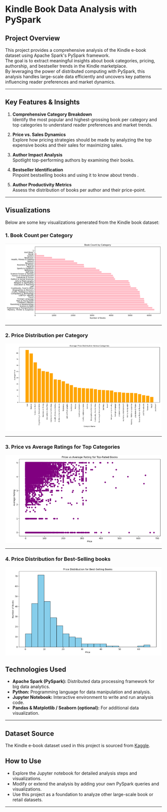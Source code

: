 # Kindle Book Data Analysis with PySpark

##  Project Overview  
This project provides a comprehensive analysis of the Kindle e-book dataset using Apache Spark's PySpark framework.  
The goal is to extract meaningful insights about book categories, pricing, authorship, and bestseller trends in the Kindle marketplace.  
By leveraging the power of distributed computing with PySpark, this analysis handles large-scale data efficiently and uncovers key patterns influencing reader preferences and market dynamics.

---

##  Key Features & Insights

1. **Comprehensive Category Breakdown**  
   Identify the most popular and highest-grossing book per category and top categories to understand reader preferences and market trends.

2. **Price vs. Sales Dynamics**  
   Explore how pricing strategies should be made by analyzing the top expensive books and their sales for maximizing sales.

3. **Author Impact Analysis**  
   Spotlight top-performing authors by examining their books.

4. **Bestseller Identification**  
   Pinpoint bestselling books and using it to know about trends .

5. **Author Productivity Metrics**  
   Assess the distribution of books per author and their price-point.
---
##  Visualizations

Below are some key visualizations generated from the Kindle book dataset:

### 1. Book Count per Category  
![Book Count per Category](images/book_count_category.png)

---

### 2. Price Distribution per Category  
![Price Distribution per Category](images/price_distribution_per_category.png)

---

### 3. Price vs Average Ratings for Top Categories  
![Price vs Ratings for Top Categories](images/price_vs_ratings_for_top_categories.png)

---

### 4. Price Distribution for Best-Selling books  
![Bestseller Price Distribution](images/bestseller_price_distribution.png)

##  Technologies Used

- **Apache Spark (PySpark):** Distributed data processing framework for big data analytics.  
- **Python:** Programming language for data manipulation and analysis.  
- **Jupyter Notebook:** Interactive environment to write and run analysis code.  
- **Pandas & Matplotlib / Seaborn (optional):** For additional data visualization.

---
## Dataset Source

The Kindle e-book dataset used in this project is sourced from [Kaggle](https://www.kaggle.com).  
##  How to Use

- Explore the Jupyter notebook for detailed analysis steps and visualizations.  
- Modify or extend the analysis by adding your own PySpark queries and visualizations.  
- Use this project as a foundation to analyze other large-scale book or retail datasets.

---


